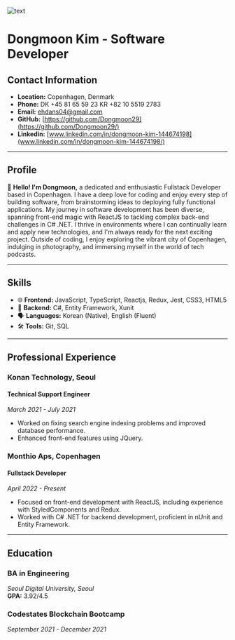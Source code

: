 ![text](/dongmoon_kim.jpg "")
# Dongmoon Kim - Software Developer

## Contact Information
- **Location:** Copenhagen, Denmark
- **Phone:** DK +45 81 65 59 23 KR +82 10 5519 2783
- **Email:** [ehdans04@gmail.com](mailto:ehdans04@gmail.com)
- **GitHub:** [https://github.com/Dongmoon29](https://github.com/Dongmoon29/)
- **Linkedin:** [www.linkedin.com/in/dongmoon-kim-144674198](www.linkedin.com/in/dongmoon-kim-144674198/)

---

## Profile
👋 **Hello! I'm Dongmoon,** a dedicated and enthusiastic Fullstack Developer based in Copenhagen. I have a deep love for coding and enjoy every step of building software, from brainstorming ideas to deploying fully functional applications. My journey in software development has been diverse, spanning front-end magic with ReactJS to tackling complex back-end challenges in C# .NET. I thrive in environments where I can continually learn and apply new technologies, and I'm always ready for the next exciting project. Outside of coding, I enjoy exploring the vibrant city of Copenhagen, indulging in photography, and immersing myself in the world of tech podcasts.

---

## Skills
- 🌐 **Frontend:** JavaScript, TypeScript, Reactjs, Redux, Jest, CSS3, HTML5
- 🔧 **Backend:** C#, Entity Framework, Xunit
- 🗣 **Languages:** Korean (Native), English (Fluent)
- 🛠 **Tools:** Git, SQL

---

## Professional Experience

### Konan Technology, Seoul
#### Technical Support Engineer
_March 2021 - July 2021_
- Worked on fixing search engine indexing problems and improved database performance.
- Enhanced front-end features using JQuery.

### Monthio Aps, Copenhagen
#### Fullstack Developer
_April 2022 - Present_
- Focused on front-end development with ReactJS, including experience with StyledComponents and Redux.
- Worked with C# .NET for backend development, proficient in nUnit and Entity Framework.

---

## Education

### BA in Engineering
_Seoul Digital University, Seoul_  
**GPA:** 3.92/4.5

### Codestates Blockchain Bootcamp
_September 2021 - December 2021_